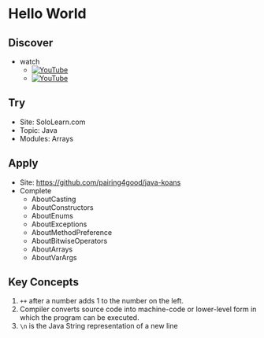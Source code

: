# Hello World

## Discover
- watch
  - [![YouTube](https://i.ytimg.com/vi/NT9A8j1fBIg/default.jpg)](https://www.youtube.com/watch?v=NT9A8j1fBIg)
  - [![YouTube](https://i.ytimg.com/vi/ZVJ7kpEMc7U/default.jpg)](https://www.youtube.com/watch?v=ZVJ7kpEMc7U)

## Try
- Site: SoloLearn.com
- Topic: Java
- Modules: Arrays

## Apply
- Site: https://github.com/pairing4good/java-koans
- Complete
  - AboutCasting
  - AboutConstructors
  - AboutEnums
  - AboutExceptions
  - AboutMethodPreference
  - AboutBitwiseOperators
  - AboutArrays
  - AboutVarArgs

## Key Concepts
1. `++` after a number adds 1 to the number on the left.
1. Compiler converts source code into machine-code or lower-level form in which the program can be executed.
1. `\n` is the Java String representation of a new line
